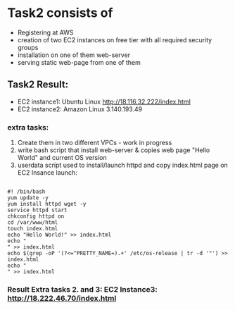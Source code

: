 # Task2 consists of
* Registering at AWS
* creation of two EC2 instances on free tier with all required security groups
* installation on one of them web-server
* serving static web-page from one of them
## Task2 Result:
   * EC2 instance1: Ubuntu Linux http://18.116.32.222/index.html
   * EC2 instance2: Amazon Linux 3.140.193.49

### extra tasks:
1. Create them in two different VPCs - work in progress
2.  write bash script that install web-server & copies web page "Hello World" and current OS version
3.  userdata script used to install/launch httpd and copy index.html page on EC2 Insance launch:
<pre><code>
#! /bin/bash
yum update -y
yum install httpd wget -y
service httpd start
chkconfig httpd on
cd /var/www/html
touch index.html
echo "Hello World!" >> index.html
echo "<br>" >> index.html
echo $(grep -oP '(?<=^PRETTY_NAME=).+' /etc/os-release | tr -d '"') >> index.html
echo "<br>" >> index.html
</code></pre>

### Result Extra tasks 2. and 3:  EC2 Instance3: http://18.222.46.70/index.html
